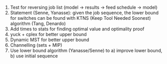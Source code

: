 1. Test for reversing job list (model -> results -> feed schedule -> model)
2. Statement (Senne, Yanasse): given the job sequence, the lower bound for switches can be found with KTNS (Keep Tool Needed Soonest) algorithm (Tang, Denardo)
3. Add times to stats for finding optimal value and optimality proof
4. yuck + cplex for better upper bound
5. Dynamic MST for better upper bound
6. Channelling (sets + MIP)
7. Use lower bound algorithm (Yanasse/Senne) to a) improve lower bound, b) use initial sequence
 